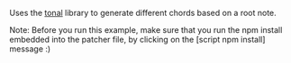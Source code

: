 Uses the [tonal](https://www.npmjs.com/package/tonal) library to generate different chords based on a root note.

Note: Before you run this example, make sure that you run the npm install embedded into the patcher file, by clicking on the [script npm install] message :)
